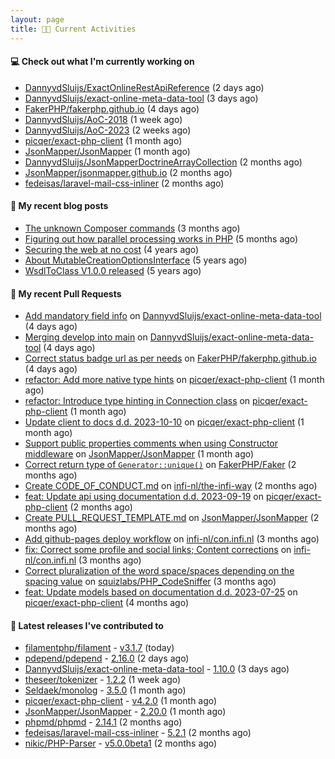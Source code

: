 ```yaml
---
layout: page
title: 👨‍💻 Current Activities
---
```


#### 💻 Check out what I'm currently working on

- [DannyvdSluijs/ExactOnlineRestApiReference](https://github.com/DannyvdSluijs/ExactOnlineRestApiReference) (2 days ago)
- [DannyvdSluijs/exact-online-meta-data-tool](https://github.com/DannyvdSluijs/exact-online-meta-data-tool) (3 days ago)
- [FakerPHP/fakerphp.github.io](https://github.com/FakerPHP/fakerphp.github.io) (4 days ago)
- [DannyvdSluijs/AoC-2018](https://github.com/DannyvdSluijs/AoC-2018) (1 week ago)
- [DannyvdSluijs/AoC-2023](https://github.com/DannyvdSluijs/AoC-2023) (2 weeks ago)
- [picqer/exact-php-client](https://github.com/picqer/exact-php-client) (1 month ago)
- [JsonMapper/JsonMapper](https://github.com/JsonMapper/JsonMapper) (1 month ago)
- [DannyvdSluijs/JsonMapperDoctrineArrayCollection](https://github.com/DannyvdSluijs/JsonMapperDoctrineArrayCollection) (2 months ago)
- [JsonMapper/jsonmapper.github.io](https://github.com/JsonMapper/jsonmapper.github.io) (2 months ago)
- [fedeisas/laravel-mail-css-inliner](https://github.com/fedeisas/laravel-mail-css-inliner) (2 months ago)


#### 📜 My recent blog posts

- [The unknown Composer commands](/2023/08/25/the-unknown-composer-commands.html) (3 months ago)
- [Figuring out how parallel processing works in PHP](/2023/06/21/figuring-out-how-parallel-processing-works-in-php.html) (5 months ago)
- [Securing the web at no cost](/2019/02/04/securing-the-web-at-no-cost.html) (4 years ago)
- [About MutableCreationOptionsInterface](/2018/10/15/about-mutable-creation-options-interface.html) (5 years ago)
- [WsdlToClass V1.0.0 released](/2018/01/11/wsdl-to-class-v1-0-0.html) (5 years ago)

#### 🔨 My recent Pull Requests

- [Add mandatory field info](https://github.com/DannyvdSluijs/exact-online-meta-data-tool/pull/193) on [DannyvdSluijs/exact-online-meta-data-tool](https://github.com/DannyvdSluijs/exact-online-meta-data-tool) (4 days ago)
- [Merging develop into main](https://github.com/DannyvdSluijs/exact-online-meta-data-tool/pull/191) on [DannyvdSluijs/exact-online-meta-data-tool](https://github.com/DannyvdSluijs/exact-online-meta-data-tool) (4 days ago)
- [Correct status badge url as per needs](https://github.com/FakerPHP/fakerphp.github.io/pull/95) on [FakerPHP/fakerphp.github.io](https://github.com/FakerPHP/fakerphp.github.io) (4 days ago)
- [refactor: Add more native type hints](https://github.com/picqer/exact-php-client/pull/626) on [picqer/exact-php-client](https://github.com/picqer/exact-php-client) (1 month ago)
- [refactor: Introduce type hinting in Connection class](https://github.com/picqer/exact-php-client/pull/625) on [picqer/exact-php-client](https://github.com/picqer/exact-php-client) (1 month ago)
- [Update client to docs d.d. 2023-10-10](https://github.com/picqer/exact-php-client/pull/622) on [picqer/exact-php-client](https://github.com/picqer/exact-php-client) (1 month ago)
- [Support public properties comments when using Constructor middleware](https://github.com/JsonMapper/JsonMapper/pull/171) on [JsonMapper/JsonMapper](https://github.com/JsonMapper/JsonMapper) (1 month ago)
- [Correct return type of `Generator::unique()`](https://github.com/FakerPHP/Faker/pull/787) on [FakerPHP/Faker](https://github.com/FakerPHP/Faker) (2 months ago)
- [Create CODE_OF_CONDUCT.md](https://github.com/infi-nl/the-infi-way/pull/97) on [infi-nl/the-infi-way](https://github.com/infi-nl/the-infi-way) (2 months ago)
- [feat: Update api using documentation d.d. 2023-09-19](https://github.com/picqer/exact-php-client/pull/620) on [picqer/exact-php-client](https://github.com/picqer/exact-php-client) (2 months ago)
- [Create PULL_REQUEST_TEMPLATE.md](https://github.com/JsonMapper/JsonMapper/pull/170) on [JsonMapper/JsonMapper](https://github.com/JsonMapper/JsonMapper) (2 months ago)
- [Add github-pages deploy workflow](https://github.com/infi-nl/con.infi.nl/pull/2) on [infi-nl/con.infi.nl](https://github.com/infi-nl/con.infi.nl) (3 months ago)
- [fix: Correct some profile and social links; Content corrections](https://github.com/infi-nl/con.infi.nl/pull/1) on [infi-nl/con.infi.nl](https://github.com/infi-nl/con.infi.nl) (3 months ago)
- [Correct pluralization of the word space/spaces depending on the spacing value](https://github.com/squizlabs/PHP_CodeSniffer/pull/3881) on [squizlabs/PHP_CodeSniffer](https://github.com/squizlabs/PHP_CodeSniffer) (3 months ago)
- [feat: Update models based on documentation d.d. 2023-07-25](https://github.com/picqer/exact-php-client/pull/615) on [picqer/exact-php-client](https://github.com/picqer/exact-php-client) (4 months ago)


#### 🔭 Latest releases I've contributed to

- [filamentphp/filament](https://github.com/filamentphp/filament) - [v3.1.7](https://github.com/filamentphp/filament/releases/tag/v3.1.7) (today)
- [pdepend/pdepend](https://github.com/pdepend/pdepend) - [2.16.0](https://github.com/pdepend/pdepend/releases/tag/2.16.0) (2 days ago)
- [DannyvdSluijs/exact-online-meta-data-tool](https://github.com/DannyvdSluijs/exact-online-meta-data-tool) - [1.10.0](https://github.com/DannyvdSluijs/exact-online-meta-data-tool/releases/tag/1.10.0) (3 days ago)
- [theseer/tokenizer](https://github.com/theseer/tokenizer) - [1.2.2](https://github.com/theseer/tokenizer/releases/tag/1.2.2) (1 week ago)
- [Seldaek/monolog](https://github.com/Seldaek/monolog) - [3.5.0](https://github.com/Seldaek/monolog/releases/tag/3.5.0) (1 month ago)
- [picqer/exact-php-client](https://github.com/picqer/exact-php-client) - [v4.2.0](https://github.com/picqer/exact-php-client/releases/tag/v4.2.0) (1 month ago)
- [JsonMapper/JsonMapper](https://github.com/JsonMapper/JsonMapper) - [2.20.0](https://github.com/JsonMapper/JsonMapper/releases/tag/2.20.0) (1 month ago)
- [phpmd/phpmd](https://github.com/phpmd/phpmd) - [2.14.1](https://github.com/phpmd/phpmd/releases/tag/2.14.1) (2 months ago)
- [fedeisas/laravel-mail-css-inliner](https://github.com/fedeisas/laravel-mail-css-inliner) - [5.2.1](https://github.com/fedeisas/laravel-mail-css-inliner/releases/tag/5.2.1) (2 months ago)
- [nikic/PHP-Parser](https://github.com/nikic/PHP-Parser) - [v5.0.0beta1](https://github.com/nikic/PHP-Parser/releases/tag/v5.0.0beta1) (2 months ago)